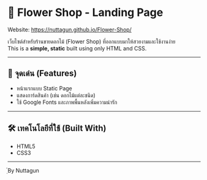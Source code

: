 # 🌸 Flower Shop - Landing Page
Website: https://nuttagun.github.io/Flower-Shop/

เว็บไซต์สำหรับร้านขายดอกไม้ (Flower Shop) ที่ออกแบบมาให้สวยงามและใช้งานง่าย  
This is a **simple, static** built using only HTML and CSS.

---

## 📌 จุดเด่น (Features)

- หน้าแรกแบบ Static Page
- แสดงการ์ดสินค้า (เช่น ดอกไม้แต่ละชนิด)
- ใช้ Google Fonts และภาพพื้นหลังเพิ่มความน่ารัก

---

## 🛠 เทคโนโลยีที่ใช้ (Built With)

- HTML5
- CSS3 

---
ฺํBy Nuttagun 
